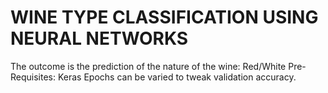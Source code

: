 # WINE TYPE CLASSIFICATION USING NEURAL NETWORKS

The outcome is the prediction of the nature of the wine: Red/White
Pre-Requisites: Keras
Epochs can be varied to tweak validation accuracy.
